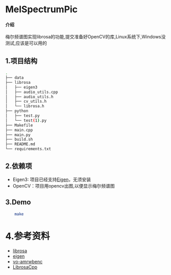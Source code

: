 # MelSpectrumPic

#### 介绍
梅尔频谱图实现librosa的功能,提交准备好OpenCV的库,Linux系统下,Windows没测试,应该是可以用的

## 1.项目结构

```bash
.
├── data
├── librosa
│   ├── eigen3
│   ├── audio_utils.cpp
│   ├── audio_utils.h
│   ├── cv_utils.h
│   └── librosa.h
├── python
│   ├── test.py
│   └── test(1).py
├── Makefile
├── main.cpp
├── main.py
├── build.sh
├── README.md
└── requirements.txt
```

## 2.依赖项

- Eigen3: 项目已经支持[Eigen](librosa/eigen3)，无须安装
- OpenCV：项目用opencv出图,以便显示梅尔频谱图

## 3.Demo

```bash
    make
```

# 4.参考资料

- [librosa](https://github.com/librosa/librosa)
- [eigen](https://gitlab.com/libeigen/eigen)
- [vo-amrwbenc](https://github.com/mstorsjo/vo-amrwbenc/blob/master/wavreader.h)
- [LibrosaCpp](https://github.com/ewan-xu/LibrosaCpp)

